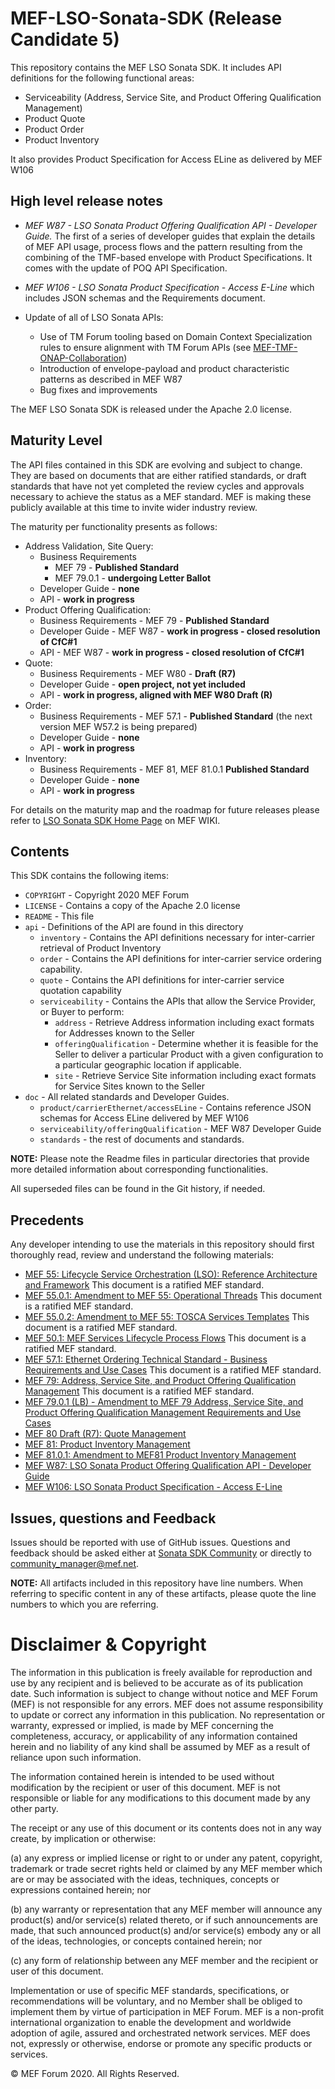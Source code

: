 # MEF-LSO-Sonata-SDK (Release Candidate 5)

This repository contains the MEF LSO Sonata SDK.
It includes API definitions for the following functional areas:

* Serviceability (Address, Service Site, and Product Offering Qualification Management)
* Product Quote
* Product Order
* Product Inventory

It also provides Product Specification for Access ELine as delivered by MEF W106

## High level release notes

* *MEF W87 - LSO Sonata Product Offering Qualification API - Developer Guide.* The first of a series of developer guides that explain the details of MEF API usage, process flows and the pattern resulting from the combining of the TMF-based envelope with Product Specifications. It comes with the update of POQ API Specification.

* *MEF W106 - LSO Sonata Product Specification - Access E-Line* which includes JSON schemas and the Requirements document.

* Update of all of LSO Sonata APIs:
  * Use of TM Forum tooling based on Domain Context Specialization rules to ensure alignment with TM Forum APIs (see [MEF-TMF-ONAP-Collaboration](https://wiki.mef.net/pages/viewpage.action?pageId=106608028))
  * Introduction of envelope-payload and product characteristic patterns as described in MEF W87
  * Bug fixes and improvements

The MEF LSO Sonata SDK is released under the Apache 2.0 license.

## Maturity Level

The API files contained in this SDK are evolving and subject to change.  They are based on documents that are either ratified standards, or draft standards that have not yet completed the review cycles and approvals necessary to achieve the status as a MEF standard.  MEF is making these publicly available at this time to invite wider industry review.

The maturity per functionality presents as follows:

* Address Validation, Site Query:
  * Business Requirements
    * MEF 79 - **Published Standard**
    * MEF 79.0.1 - **undergoing Letter Ballot**
  * Developer Guide - **none**
  * API - **work in progress**
* Product Offering Qualification:
  * Business Requirements - MEF 79 - **Published Standard**
  * Developer Guide - MEF W87 - **work in progress - closed resolution of CfC#1**
  * API - MEF W87 - **work in progress - closed resolution of CfC#1**
* Quote:
  * Business Requirements - MEF W80 - **Draft (R7)**
  * Developer Guide - **open project, not yet included**
  * API - **work in progress, aligned with MEF W80 Draft (R)**
* Order:
  * Business Requirements - MEF 57.1 - **Published Standard** (the next version MEF W57.2 is being prepared)
  * Developer Guide - **none**
  * API - **work in progress**
* Inventory:
  * Business Requirements - MEF 81, MEF 81.0.1 **Published Standard**
  * Developer Guide - **none**
  * API - **work in progress**
  
For details on the maturity map and the roadmap for future releases please refer to [LSO Sonata SDK Home Page](https://wiki.mef.net/display/CESG/LSO+Sonata+SDK) on MEF WIKI.

## Contents

This SDK contains the following items:

* `COPYRIGHT` - Copyright 2020 MEF Forum
* `LICENSE` - Contains a copy of the Apache 2.0 license
* `README` - This file
* `api` - Definitions of the API are found in this directory
  * `inventory` - Contains the API definitions necessary for inter-carrier retrieval  of  Product  Inventory
  * `order` - Contains the API definitions for inter-carrier service ordering capability.
  * `quote` - Contains the API definitions for inter-carrier service quotation capability
  * `serviceability` - Contains the APIs that allow the Service Provider, or Buyer to perform:
    * `address` - Retrieve Address information including exact formats for Addresses known to the Seller
    * `offeringQualification` - Determine whether it is feasible for the Seller to deliver a particular Product with a given configuration to a particular geographic location if applicable.
    * `site` - Retrieve Service Site information including exact formats for Service Sites known to the Seller
* `doc` - All related standards and Developer Guides.
  * `product/carrierEthernet/accessELine` - Contains reference JSON schemas for Access ELine delivered by MEF W106
  * `serviceability/offeringQualification` - MEF W87 Developer Guide
  * `standards` - the rest of documents and standards.

**NOTE:** Please note the Readme files in particular directories that provide more detailed information about corresponding functionalities.  

All superseded files can be found in the Git history, if needed.

## Precedents

Any developer intending to use the materials in this repository should first thoroughly read, review and understand the following materials:

* [MEF 55: Lifecycle Service Orchestration (LSO): Reference Architecture and Framework](doc/standards/MEF%2055%20-%20LSO%20Reference%20Architecture%20and%20Framework.pdf) This document is a ratified MEF standard.
* [MEF 55.0.1: Amendment to MEF 55: Operational Threads](doc/standards/MEF%2055.0.1%20-%20Operational%20Threads.pdf) This document is a ratified MEF standard.
* [MEF 55.0.2: Amendment to MEF 55: TOSCA Services Templates](doc/standards/MEF%2055.0.2%20-%20TOSCA%20Service%20Templates.pdf) This document is a ratified MEF standard.
* [MEF 50.1: MEF Services Lifecycle Process Flows](doc/standards/MEF%2050.1%20-%20MEF%20Services%20Lifecycle%20Process%20Flows.pdf) This document is a ratified MEF standard.
* [MEF 57.1: Ethernet Ordering Technical Standard - Business Requirements and Use Cases](doc/standards/MEF%2057.1%20-%20Ethernet%20Ordering%20Technical%20Specification%20-%20Business%20Requirements%20and%20Use%20Cases.pdf) This document is a ratified MEF standard.
* [MEF 79: Address, Service Site, and Product Offering Qualification Management](doc/standards/MEF%2079%20-%20Address,%20Service%20Site,%20and%20Product%20Offering%20Qualification%20Management.pdf) This document is a ratified MEF standard.
* [MEF 79.0.1 (LB) - Amendment to MEF 79 Address, Service Site, and Product Offering Qualification Management Requirements and Use Cases](doc/standards/MEF%2079.0.1%20(LB)%20-%20Amendment%20to%20MEF%2079%20Address,%20Service%20Site,%20and%20Product%20Offering%20Qualification%20Management%20Requirements%20and%20Use%20Cases.pdf)
* [MEF 80 Draft (R7): Quote Management](doc/standards/MEF%2080%20Draft%20(R7)%20-%20Quote%20Management.pdf)
* [MEF 81: Product Inventory Management](doc/standards/MEF%2081%20-%20Product%20Inventory%20Management.pdf)
* [MEF 81.0.1: Amendment to MEF81 Product Inventory Management](doc/standards/MEF%2081.0.1%20-%20Amandment%20to%20MEF81%20Product%20Inventory%20Management.pdf)
* [MEF W87: LSO Sonata Product Offering Qualification API - Developer Guide](doc/serviceability/offeringQualification/v5/MEF_W87.md)
* [MEF W106: LSO Sonata Product Specification - Access E-Line](doc/product/carrierEthernet/accessELine/v1/MEF_W106.md)

## Issues, questions and Feedback

Issues should be reported with use of GitHub issues.
Questions and feedback should be asked either at [Sonata SDK Community](https://github.com/orgs/MEF-GIT/teams/mef-lso-sonata-sdk-community) or directly to community_manager@mef.net.

**NOTE:** All artifacts included in this repository have line numbers.  When referring to specific content in any of these artifacts, please quote the line numbers to which you are referring.

# Disclaimer & Copyright

The information in this publication is freely available for reproduction and use by any recipient and is believed to be accurate as of its publication date. Such information is subject to change without notice and MEF Forum (MEF) is not responsible for any errors. MEF does not assume responsibility to update or correct any information in this publication. No representation or warranty, expressed or implied, is made by MEF concerning the completeness, accuracy, or applicability of any information contained herein and no liability of any kind shall be assumed by MEF as a result of reliance upon such information.

The information contained herein is intended to be used without modification by the recipient or user of this document. MEF is not responsible or liable for any modifications to this document made by any other party.

The receipt or any use of this document or its contents does not in any way create, by implication or otherwise:

(a) any express or implied license or right to or under any patent, copyright, trademark or trade secret rights held or claimed by any MEF member which are or may be associated with the ideas, techniques, concepts or expressions contained herein; nor

(b) any warranty or representation that any MEF member will announce any product(s) and/or service(s) related thereto, or if such announcements are made, that such announced product(s) and/or service(s) embody any or all of the ideas, technologies, or concepts contained herein; nor

(c) any form of relationship between any MEF member and the recipient or user of this document.

Implementation or use of specific MEF standards, specifications, or recommendations will be voluntary, and no Member shall be obliged to implement them by virtue of participation in MEF Forum. MEF is a non-profit international organization to enable the development and worldwide adoption of agile, assured and orchestrated network services. MEF does not, expressly or otherwise, endorse or promote any specific products or services.

© MEF Forum 2020. All Rights Reserved.
